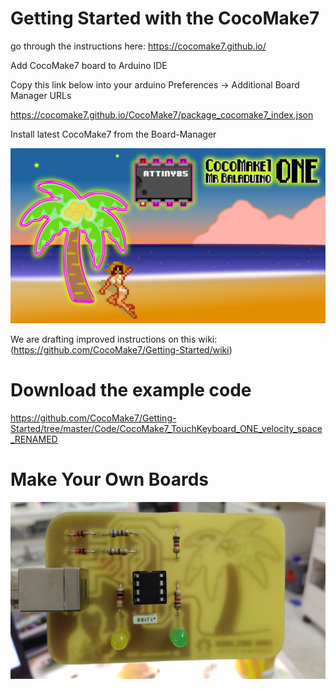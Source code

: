 # Getting Started with the CocoMake7

go through the instructions here: https://cocomake7.github.io/

Add CocoMake7 board to Arduino IDE

Copy this link below into your arduino Preferences -> Additional Board Manager URLs

https://cocomake7.github.io/CocoMake7/package_cocomake7_index.json

Install latest CocoMake7 from the Board-Manager

![MrBaladuino ONE using Attiny85](https://raw.githubusercontent.com/CocoMake7/Getting-Started/master/photos/graphics/CocoMakeBeach85.png)

We are drafting improved instructions on this wiki: (https://github.com/CocoMake7/Getting-Started/wiki)

# Download the example code

https://github.com/CocoMake7/Getting-Started/tree/master/Code/CocoMake7_TouchKeyboard_ONE_velocity_space_RENAMED

# Make Your Own Boards

![MrBaladuino ONE DIL-Version](https://raw.githubusercontent.com/CocoMake7/Getting-Started/master/photos/boards_variants/MrBaladuino_DIL-version.jpg)
